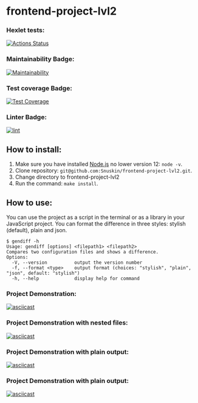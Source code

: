 # frontend-project-lvl2

### Hexlet tests:

[![Actions Status](https://github.com/Snuskin/frontend-project-lvl2/workflows/hexlet-check/badge.svg)](https://github.com/Snuskin/frontend-project-lvl2/actions)
### Maintainability Badge:

[![Maintainability](https://api.codeclimate.com/v1/badges/075f4378c1ae5b7e37bc/maintainability)](https://codeclimate.com/github/Snuskin/frontend-project-lvl2/maintainability)

### Test coverage Badge:

[![Test Coverage](https://api.codeclimate.com/v1/badges/075f4378c1ae5b7e37bc/test_coverage)](https://codeclimate.com/github/Snuskin/frontend-project-lvl2/test_coverage)

### Linter Badge:

[![lint](https://github.com/Snuskin/frontend-project-lvl2/actions/workflows/lint.yml/badge.svg)](https://github.com/Snuskin/frontend-project-lvl2/actions/workflows/lint.yml)

## How to install:
1. Make sure you have installed [Node.js](https://nodejs.org/en/) no lower version 12: ```node -v```.
2. Clone repository: ```git@github.com:Snuskin/frontend-project-lvl2.git```.
3. Change directory to frontend-project-lvl2
4. Run the command: ```make install```.

## How to use:
You can use the project as a script in the terminal or as a library in your JavaScript project. You can format the difference in three styles: stylish (default), plain and json.
```shell
$ gendiff -h
Usage: gendiff [options] <filepath1> <filepath2>
Compares two configuration files and shows a difference.
Options:
  -V, --version          output the version number
  -f, --format <type>    output format (choices: "stylish", "plain", "json", default: "stylish")
  -h, --help             display help for command
```

### Project Demonstration:

[![asciicast](https://asciinema.org/a/9XyNNLXWFyYZsBfriWN0cc41T.svg)](https://asciinema.org/a/9XyNNLXWFyYZsBfriWN0cc41T)

### Project Demonstration with nested files:

[![asciicast](https://asciinema.org/a/UnR8C1qBy9BNQj46YQIl2ZYRa.svg)](https://asciinema.org/a/UnR8C1qBy9BNQj46YQIl2ZYRa)

### Project Demonstration with plain output: 

[![asciicast](https://asciinema.org/a/9Qj5JxsqmjhicDjYkkuQb2eGQ.svg)](https://asciinema.org/a/9Qj5JxsqmjhicDjYkkuQb2eGQ)

### Project Demonstration with plain output:

[![asciicast](https://asciinema.org/a/1lWbhJdaOA3JStIQNLPyVWaVG.svg)](https://asciinema.org/a/1lWbhJdaOA3JStIQNLPyVWaVG)